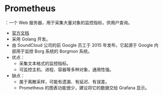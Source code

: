 # Prometheus

：一个 Web 服务器，用于采集大量对象的监控指标，供用户查询。
- [官方文档](https://prometheus.io/docs/introduction/overview/)
- 采用 Golang 开发。
- 由 SoundCloud 公司的前 Google 员工于 2015 年发布，它起源于 Google 内部用于监控 Borg 系统的 Borgmon 系统。
- 优点：
  - 采集文本格式的监控指标。
  - 可监控主机、进程、容器等多种对象，通用性强。
- 缺点：
  - 属于离散采样，可能有遗漏、有延迟、有误差。
  - Prometheus 的图表功能很少，建议将它的数据交给 Grafana 显示。
